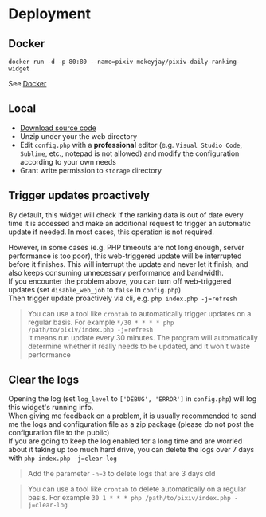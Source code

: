 # Deployment
## Docker
```shell
docker run -d -p 80:80 --name=pixiv mokeyjay/pixiv-daily-ranking-widget
```
See [Docker](https://github.com/mokeyjay/Pixiv-daily-ranking-widget/blob/master/doc/docker.en.md)
## Local
- [Download source code](https://github.com/mokeyjay/Pixiv-daily-ranking-widget/releases/latest)
- Unzip under your the web directory
- Edit `config.php` with a **professional** editor (e.g. `Visual Studio Code`, `Sublime`, etc., notepad is not allowed) and modify the configuration according to your own needs
- Grant write permission to `storage` directory

## Trigger updates proactively
By default, this widget will check if the ranking data is out of date every time it is accessed and make an additional request to trigger an automatic update if needed. In most cases, this operation is not required.

However, in some cases (e.g. PHP timeouts are not long enough, server performance is too poor), this web-triggered update will be interrupted before it finishes. This will interrupt the update and never let it finish, and also keeps consuming unnecessary performance and bandwidth.  
If you encounter the problem above, you can turn off web-triggered updates (set `disable_web_job` to `false` in `config.php`)  
Then trigger update proactively via cli, e.g. `php index.php -j=refresh`

> You can use a tool like `crontab` to automatically trigger updates on a regular basis. For example `*/30 * * * * php /path/to/pixiv/index.php -j=refresh`  
> It means run update every 30 minutes. The program will automatically determine whether it really needs to be updated, and it won't waste performance

## Clear the logs
Opening the log (set `log_level` to `['DEBUG', 'ERROR']` in `config.php`) will log this widget's running info.  
When giving me feedback on a problem, it is usually recommended to send me the logs and configuration file as a zip package (please do not post the configuration file to the public)  
If you are going to keep the log enabled for a long time and are worried about it taking up too much hard drive, you can delete the logs over 7 days with `php index.php -j=clear-log`

> Add the parameter `-n=3` to delete logs that are 3 days old

> You can use a tool like `crontab` to delete automatically on a regular basis. For example `30 1 * * * php /path/to/pixiv/index.php -j=clear-log`
